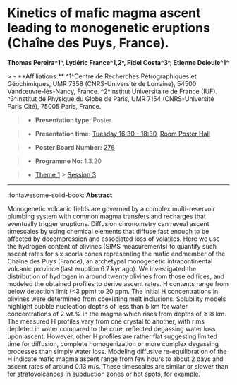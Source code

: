 # Kinetics of mafic magma ascent leading to monogenetic eruptions (Chaîne des Puys, France).

**Thomas Pereira^1^, Lydéric France^1,2^, Fidel Costa^3^, Etienne Deloule^1^**

<!-- more -->> - **Affiliations:** ^1^Centre de Recherches Pétrographiques et Géochimiques, UMR 7358 (CNRS-Université de Lorraine), 54500 Vandœuvre-lès-Nancy, France. ^2^Institut Universitaire de France (IUF). ^3^Institut de Physique du Globe de Paris, UMR 7154 (CNRS-Université Paris Cité), 75005 Paris, France. 

> - **Presentation type:** Poster

> - **Presentation time:** [Tuesday 16:30 - 18:30](../sessions_comparison.md#__tabbed_2_6), [Room Poster Hall](../maps_venue.md#__tabbed_1_1)

> - **Poster Board Number:** [276](../map_poster_boards.md#tuesday)

> - **Programme No:** 1.3.20

> - [Theme 1](../theme1.md) > [Session 3](../sessions/session-1-3.md)

--- 

:fontawesome-solid-book: **Abstract**

Monogenetic volcanic fields are governed by a complex multi-reservoir plumbing system with common magma transfers and recharges that eventually trigger eruptions. Diffusion chronometry can reveal ascent timescales by using chemical elements that diffuse fast enough to be affected by decompression and associated loss of volatiles. Here we use the hydrogen content of olivines (SIMS measurements) to quantify such ascent rates for six scoria cones representing the mafic endmember of the Chaîne des Puys (France), an archetypal monogenetic intracontinental volcanic province (last eruption 6.7 kyr ago).
We investigated the distribution of hydrogen in around twenty olivines from those edifices, and modeled the obtained profiles to derive ascent rates. H contents range from below detection limit (<3 ppm) to 20 ppm. The initial H concentrations in olivines were determined from coexisting melt inclusions. Solubility models highlight bubble nucleation depths of less than 5 km for water concentrations of 2 wt.% in the magma which rises from depths of ≥18 km. The measured H profiles vary from one crystal to another, with rims depleted in water compared to the core, reflected degassing water loss upon ascent. However, other H profiles are rather flat suggesting limited time for diffusion, complete homogenization or more complex degassing processes than simply water loss. Modeling diffusive re-equilibration of the H indicate mafic magma ascent range from few hours to about 2 days and ascent rates of around 0.13 m/s. These timescales are similar or slower than for stratovolcanoes in subduction zones or hot spots, for example.

